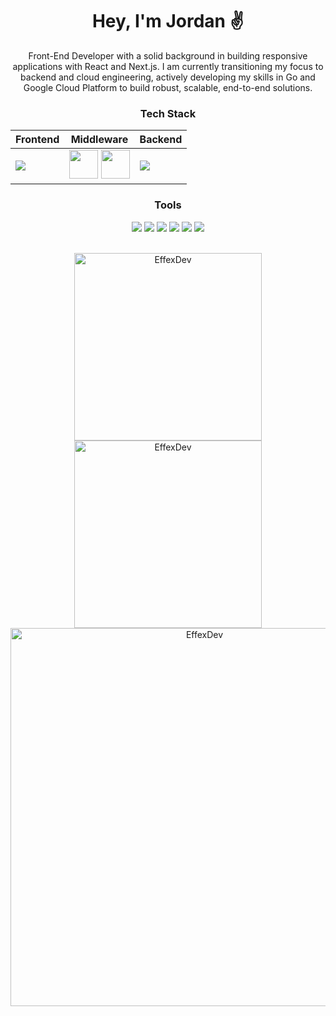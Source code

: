<div align="center">
<h1>Hey, I'm Jordan ✌️</h1>

<p>Front-End Developer with a solid background in building responsive applications with React and Next.js. I am currently transitioning my focus to backend and cloud engineering, actively developing my skills in Go and Google Cloud Platform to build robust, scalable, end-to-end solutions.</p>

  <h3>Tech Stack</h3>
  <table>
    <thead>
      <tr>
        <th>Frontend</th>
        <th>Middleware</th>
        <th>Backend</th>
      </tr>
    </thead>
    <tbody>
      <tr>
        <td><img src="https://skillicons.dev/icons?i=ts,react,nextjs,tailwind&perline=4" /></td>
        <td align="center"><img src="https://meta-q.cdn.bubble.io/f1740327389123x713161792968389100/n8n%20plugin.png" width="46" />
        <img src="https://cdn.iconscout.com/icon/free/png-256/free-stripe-logo-icon-svg-download-png-498440.png" width="46" /></td>
        <td><img src="https://skillicons.dev/icons?i=go,gcp,firebase&perline=4" /></td>
      </tr>
    </tbody>
  </table>

<h3>Tools</h3>
<img src="https://img.shields.io/badge/Notion-000000?style=for-the-badge&logo=notion&logoColor=white" />
<img src="https://img.shields.io/badge/VSCode-0078D4?style=for-the-badge&logo=visual%20studio%20code&logoColor=white" />
<img src="https://img.shields.io/badge/Google%20Gemini-8E75B2?style=for-the-badge&logo=googlegemini&logoColor=white" />
<img src="https://img.shields.io/badge/Portainer-13BEF9?style=for-the-badge&logo=portainer&logoColor=white" />
<img src="https://img.shields.io/badge/shadcn%2Fui-000000?style=for-the-badge&logo=shadcnui&logoColor=white" />
<img src="https://img.shields.io/badge/Exercism-009CAB?style=for-the-badge&logo=exercism&logoColor=white" />

  <br>
  <br>
  
  <p>
    <img src="http://github-profile-summary-cards.vercel.app/api/cards/repos-per-language?username=EffexDev&theme=dark" alt="EffexDev" width="300" />
    <img src="http://github-profile-summary-cards.vercel.app/api/cards/stats?username=EffexDev&theme=dark" alt="EffexDev" width="300" />
    <img src="http://github-profile-summary-cards.vercel.app/api/cards/profile-details?username=EffexDev&theme=dark" alt="EffexDev" width="605" />
</p>
</div>
